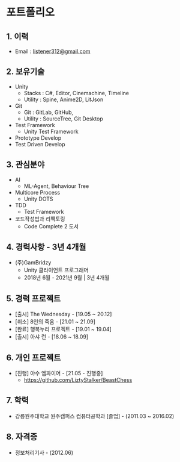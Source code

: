 # 포트폴리오
## 1. 이력
* Email : listener312@gmail.com

## 2. 보유기술 
* Unity
	+ Stacks : C#, Editor, Cinemachine, Timeline
	+ Utility : Spine, Anime2D, LitJson
* Git
	+ Git : GitLab, GitHub, 
	+ Utility : SourceTree, Git Desktop
* Test Framework
	+ Unity Test Framework	
* Prototype Develop
* Test Driven Develop


## 3. 관심분야
* AI
	+ ML-Agent, Behaviour Tree
* Multicore Process
	+ Unity DOTS
* TDD 
	+ Test Framework
* 코드작성법과 리팩토링
	+ Code Complete 2 도서

## 4. 경력사항 - 3년 4개월
* (주)GamBridzy
	+ Unity 클라이언트 프로그래머
	+ 2018년 6월 - 2021년 9월 | 3년 4개월

## 5. 경력 프로젝트
* [출시] The Wednesday - [19.05 ~ 20.12]
* [취소] 8인의 죽음 - [21.01 ~ 21.09]
* [완료] 행복누리 프로젝트 - [19.01 ~ 19.04]
* [출시] 아샤 런 - [18.06 ~ 18.09]
 	
## 6. 개인 프로젝트
* [진행] 야수 엠파이어 - [21.05 - 진행중]
	+ https://github.com/LiztyStalker/BeastChess

## 7. 학력
* 강릉원주대학교 원주캠퍼스 컴퓨터공학과 [졸업] - (2011.03 ~ 2016.02)

## 8. 자격증
* 정보처리기사 - (2012.06)
